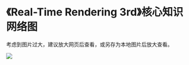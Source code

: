 # 《Real-Time Rendering 3rd》核心知识网络图

考虑到图片过大，建议放大网页后查看，或另存为本地图片后放大查看。

![](Real-Time-Rendering-3rd-Knowledge-Diagram.jpg)







